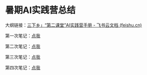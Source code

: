 # 暑期AI实践营总结
大纲链接：[‬‍‌‍﻿⁠⁠⁠‬‌‬‬⁠‬‍⁠‍‌⁠‌‬‍⁠﻿‍‌⁠‍三下乡」“第二课堂”AI实践营手册 - 飞书云文档 (feishu.cn)](https://eumgrqwyfu.feishu.cn/docx/LfNpdTGmXo79EuxPtyPckOJ9nYd)

第一次笔记：[点我](./Documents/Task1/1.md)

第二次笔记：[点我](./Documents/Task2/2.md)

第三次笔记：[点我](./Documents/Task3/3.md)

第四次笔记：[点我](./Documents/Task4/4.md)
